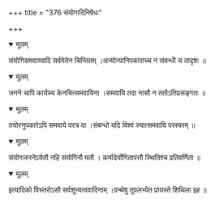 +++
title = "376 संयोगादिनिषेधः"

+++


<details open><summary>मूलम्</summary>

संयोगिसमवाय्यादि सर्वमेतेन चिन्तितम् ।अन्योन्यानिपकाराच्च न संबन्धी च तादृशः ॥
</details>



<details open><summary>मूलम्</summary>

जनने चापि कार्यस्य केनचित्समवायिना ।समवायि तदा नासौ न ततोऽतिप्रसङ्गतः ॥
</details>



<details open><summary>मूलम्</summary>

तयोरनुपकारेऽपि समवाये परत्र वा ।संबन्धो यदि विश्वं स्यात्समवायि परस्परम् ॥
</details>



<details open><summary>मूलम्</summary>

संयोगजननेऽयेतौ नहि संयोगिनौ मतौ । कर्मादेर्योगितापत्तौ स्थितिश्च प्रतिवर्णिता ॥
</details>



<details open><summary>मूलम्</summary>

इत्यादिको विस्तरोऽसौ सर्वशून्यत्ववादिनाम् ।ग्रन्थेषु तूपलभ्येत प्रायस्ते शिथिला इह ॥
</details>


